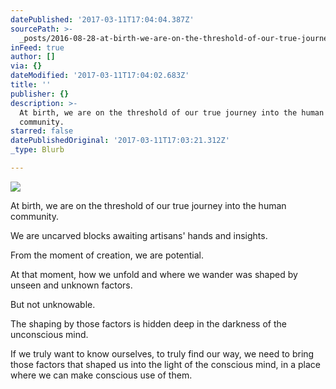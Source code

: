 ```yaml
---
datePublished: '2017-03-11T17:04:04.387Z'
sourcePath: >-
  _posts/2016-08-28-at-birth-we-are-on-the-threshold-of-our-true-journey-into-t.md
inFeed: true
author: []
via: {}
dateModified: '2017-03-11T17:04:02.683Z'
title: ''
publisher: {}
description: >-
  At birth, we are on the threshold of our true journey into the human
  community.
starred: false
datePublishedOriginal: '2017-03-11T17:03:21.312Z'
_type: Blurb

---
```

![](https://the-grid-user-content.s3-us-west-2.amazonaws.com/acb1c708-9367-405d-96e9-848ec8eefccc.jpg)

At birth, we are on the threshold of our true journey into the human community.

We are uncarved blocks awaiting artisans' hands and insights.

From the moment of creation, we are potential.

At that moment, how we unfold and where we wander was shaped by unseen and unknown factors.

But not unknowable.

The shaping by those factors is hidden deep in the darkness of the unconscious mind.

If we truly want to know ourselves, to truly find our way, we need to bring those factors that shaped us into the light of the conscious mind, in a place where we can make conscious use of them.